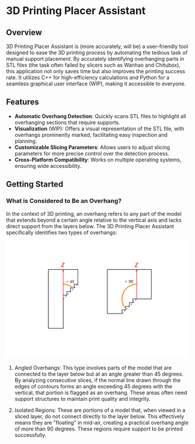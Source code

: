 # 3D Printing Placer Assistant

## Overview
3D Printing Placer Assistant is (more accurately, will be) a user-friendly tool designed to ease the 3D printing process by automating the tedious task of manual support placement. By accurately identifying overhanging parts in STL files (the task often failed by slicers such as Wanhao and Chitubox), this application not only saves time but also improves the printing success rate. It utilizes C++ for high-efficiency calculations and Python for a seamless graphical user interface (WIP), making it accessible to everyone.

## Features
- **Automatic Overhang Detection**: Quickly scans STL files to highlight all overhanging sections that require supports.
- **Visualization** (WIP): Offers a visual representation of the STL file, with overhangs prominently marked, facilitating easy inspection and planning.
- **Customizable Slicing Parameters**: Allows users to adjust slicing parameters for more precise control over the detection process.
- **Cross-Platform Compatibility**: Works on multiple operating systems, ensuring wide accessibility.

## Getting Started

### What is Considered to Be an Overhang?

In the context of 3D printing, an overhang refers to any part of the model that extends beyond a certain angle relative to the vertical axis and lacks direct support from the layers below. The 3D Printing Placer Assistant specifically identifies two types of overhangs:

![Overhangs diagram: angled and isolated](Images/overhang-example.svg)

1. Angled Overhangs: This type involves parts of the model that are connected to the layer below but at an angle greater than 45 degrees. By analyzing consecutive slices, if the normal line drawn through the edges of contours forms an angle exceeding 45 degrees with the vertical, that portion is flagged as an overhang. These areas often need support structures to maintain print quality and integrity.

2. Isolated Regions: These are portions of a model that, when viewed in a sliced layer, do not connect directly to the layer below. This effectively means they are "floating" in mid-air, creating a practical overhang angle of more than 90 degrees. These regions require support to be printed successfully.
